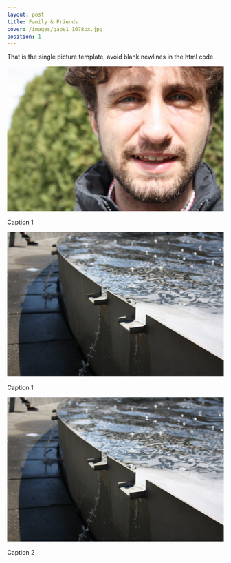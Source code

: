 ```yaml
---
layout: post
title: Family & Friends
cover: /images/gabe1_1078px.jpg
position: 1
---
```


That is the single picture template, avoid blank newlines in the html code.

<div class="photo">
  <img src="/images/gabe1_1078px.jpg"/>
  <p>Caption 1</p>
</div>

<div class="photo">
  <div class="left">
    <img src="/images/example1_1027px.jpg"/>
    <p>Caption 1</p>
  </div>
  <div class="right">
    <img src="/images/example1_1027px.jpg"/>
    <p>Caption 2</p>
  </div>
</div>
